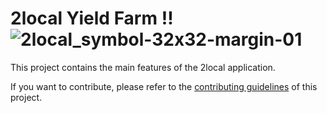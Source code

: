 # 2local Yield Farm !!![2local_symbol-32x32-margin-01](https://user-images.githubusercontent.com/88624942/128998757-10c945de-67d8-4bbd-86df-f346a6d8236a.png)



This project contains the main features of the 2local application.

If you want to contribute, please refer to the [contributing guidelines](./CONTRIBUTING.md) of this project.
